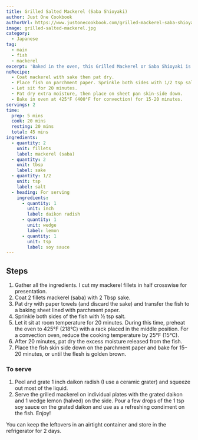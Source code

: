 ```yaml
---
title: Grilled Salted Mackerel (Saba Shioyaki)
author: Just One Cookbook
authorUrl: https://www.justonecookbook.com/grilled-mackerel-saba-shioyaki/
image: grilled-salted-mackerel.jpg
category:
  - Japanese
tag:
  - main
  - fish
  - mackerel
excerpt: 'Baked in the oven, this Grilled Mackerel or Saba Shioyaki is the simplest fish recipe you can make on a busy weeknight. Serve steamed rice, miso soup, and a side salad to accompany this flavorful fish!'
noRecipe:
  - Coat mackerel with sake then pat dry.
  - Place fish on parchment paper. Sprinkle both sides with 1/2 tsp salt.
  - Let sit for 20 minutes.
  - Pat dry extra moisture, then place on sheet pan skin-side down.
  - Bake in oven at 425°F (400°F for convection) for 15-20 minutes.
servings: 2
time:
  prep: 5 mins
  cook: 20 mins
  resting: 20 mins
  total: 45 mins
ingredients:
  - quantity: 2
    unit: fillets
    label: mackerel (saba)
  - quantity: 2
    unit: tbsp
    label: sake
  - quantity: 1/2
    unit: tsp
    label: salt
  - heading: For serving
    ingredients:
      - quantity: 1
        unit: inch
        label: daikon radish
      - quantity: 1
        unit: wedge
        label: lemon
      - quantity: 1
        unit: tsp
        label: soy sauce
---
```


## Steps

1. Gather all the ingredients. I cut my mackerel fillets in half crosswise for presentation.
2. Coat 2 fillets mackerel (saba) with 2 Tbsp sake.
3. Pat dry with paper towels (and discard the sake) and transfer the fish to a baking sheet lined with parchment paper.
4. Sprinkle both sides of the fish with ½ tsp salt.
5. Let it sit at room temperature for 20 minutes. During this time, preheat the oven to 425°F (218°C) with a rack placed in the middle position. For a convection oven, reduce the cooking temperature by 25°F (15°C).
6. After 20 minutes, pat dry the excess moisture released from the fish.
7. Place the fish skin side down on the parchment paper and bake for 15–20 minutes, or until the flesh is golden brown.

### To serve

1. Peel and grate 1 inch daikon radish (I use a ceramic grater) and squeeze out most of the liquid.
2. Serve the grilled mackerel on individual plates with the grated daikon and 1 wedge lemon (halved) on the side. Pour a few drops of the 1 tsp soy sauce on the grated daikon and use as a refreshing condiment on the fish. Enjoy!

You can keep the leftovers in an airtight container and store in the refrigerator for 2 days.
